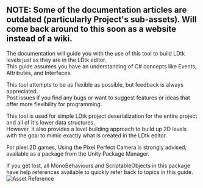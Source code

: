 ## NOTE: Some of the documentation articles are outdated (particularly Project's sub-assets). Will come back around to this soon as a website instead of a wiki.

The documentation will guide you with the use of this tool to build LDtk levels just as they are in the LDtk editor.  
This guide assumes you have an understanding of C# concepts like Events, Attributes, and Interfaces.  

This tool attempts to be as flexible as possible, but feedback is always appreciated.  
Post issues if you find any bugs or want to suggest features or ideas that offer more flexibility for programming.  

This tool is used for simple LDtk project deserialization for the entire project and all of it's lower data structures.  
However, it also provides a level building approach to build up 2D levels with the goal to mimic exactly what is created in the LDtk editor.

For pixel 2D games, Using the Pixel Perfect Camera is strongly advised; available as a package from the Unity Package Manager.

If you get lost, all MonoBehaviours and ScriptableObjects in this package have help references available to quickly refer back to topics in this guide.  
![Asset Reference](~/images/unity/inspector/HelpUrl.png)



